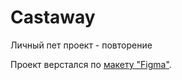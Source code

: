 # Castaway
Личный пет проект - повторение

Проект верстался по [макету "Figma"](https://www.figma.com/file/2cn9N9jSkmxD84oJik7xL7/JavaScript.-Sprint-4?node-id=0%3A1).

<!-- Проект доступен по [ссылке](https://ana-anajel.github.io/mesto/). -->
